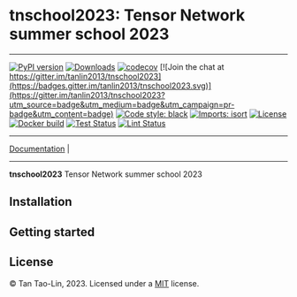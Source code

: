 # tnschool2023: Tensor Network summer school 2023

_________________

[![PyPI version](https://badge.fury.io/py/tnschool2023.svg)](http://badge.fury.io/py/tnschool2023)
[![Downloads](https://pepy.tech/badge/tnschool2023)](https://pepy.tech/project/tnschool2023)
[![codecov](https://codecov.io/gh/tanlin2013/tnschool2023/branch/main/graph/badge.svg)](https://codecov.io/gh/tanlin2013/tnschool2023)
[![Join the chat at https://gitter.im/tanlin2013/tnschool2023](https://badges.gitter.im/tanlin2013/tnschool2023.svg)](https://gitter.im/tanlin2013/tnschool2023?utm_source=badge&utm_medium=badge&utm_campaign=pr-badge&utm_content=badge)
[![Code style: black](https://img.shields.io/badge/code%20style-black-000000.svg)](https://github.com/psf/black)
[![Imports: isort](https://img.shields.io/badge/%20imports-isort-%231674b1?style=flat&labelColor=ef8336)](https://timothycrosley.github.io/isort/)
[![License](https://img.shields.io/github/license/mashape/apistatus.svg)](https://pypi.python.org/pypi/tnschool2023/)
[![Docker build](https://github.com/tanlin2013/tnschool2023/actions/workflows/build.yml/badge.svg)](https://github.com/tanlin2013/tnschool2023/actions/workflows/build.yml)
[![Test Status](https://github.com/tanlin2013/tnschool2023/actions/workflows/test.yml/badge.svg)](https://github.com/tanlin2013/tnschool2023/actions/workflows/test.yml)
[![Lint Status](https://github.com/tanlin2013/tnschool2023/actions/workflows/lint.yml/badge.svg)](https://github.com/tanlin2013/tnschool2023/actions/workflows/lint.yml)
_________________

[Documentation](https://tanlin2013.github.io/tnschool2023/) |
_________________

**tnschool2023** Tensor Network summer school 2023

Installation
------------

Getting started
---------------

License
-------
© Tan Tao-Lin, 2023. Licensed under
a [MIT](https://github.com/tanlin2013/tnschool2023/master/LICENSE)
license.
